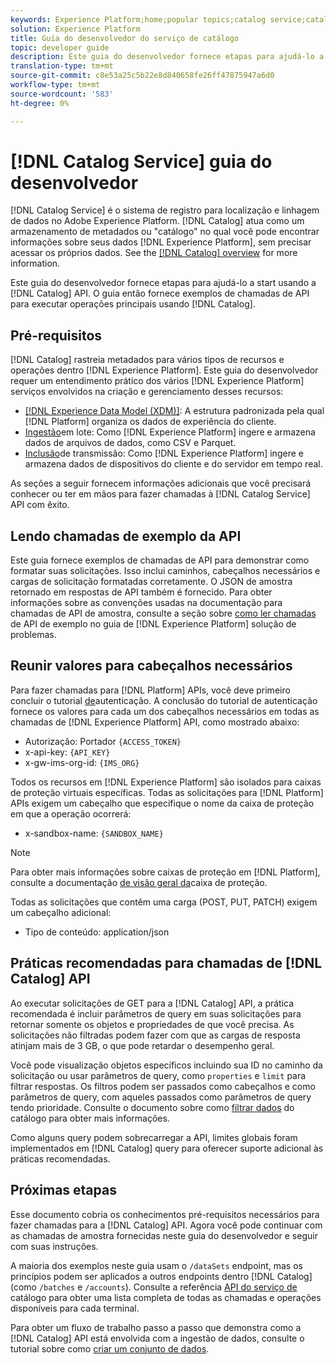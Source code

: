 ```yaml
---
keywords: Experience Platform;home;popular topics;catalog service;catalog;Catalog service;Catalog
solution: Experience Platform
title: Guia do desenvolvedor do serviço de catálogo
topic: developer guide
description: Este guia do desenvolvedor fornece etapas para ajudá-lo a start usando a API de catálogo. O guia então fornece exemplos de chamadas de API para executar operações principais usando o Catálogo.
translation-type: tm+mt
source-git-commit: c8e53a25c5b22e8d840658fe26ff47875947a6d0
workflow-type: tm+mt
source-wordcount: '583'
ht-degree: 0%

---
```



# [!DNL Catalog Service] guia do desenvolvedor

[!DNL Catalog Service] é o sistema de registro para localização e linhagem de dados no Adobe Experience Platform. [!DNL Catalog] atua como um armazenamento de metadados ou &quot;catálogo&quot; no qual você pode encontrar informações sobre seus dados [!DNL Experience Platform], sem precisar acessar os próprios dados. See the [[!DNL Catalog] overview](../home.md) for more information.

Este guia do desenvolvedor fornece etapas para ajudá-lo a start usando a [!DNL Catalog] API. O guia então fornece exemplos de chamadas de API para executar operações principais usando [!DNL Catalog].

## Pré-requisitos

[!DNL Catalog] rastreia metadados para vários tipos de recursos e operações dentro [!DNL Experience Platform]. Este guia do desenvolvedor requer um entendimento prático dos vários [!DNL Experience Platform] serviços envolvidos na criação e gerenciamento desses recursos:

* [[!DNL Experience Data Model (XDM)]](../../xdm/home.md): A estrutura padronizada pela qual [!DNL Platform] organiza os dados de experiência do cliente.
* [Ingestão](../../ingestion/batch-ingestion/overview.md)em lote: Como [!DNL Experience Platform] ingere e armazena dados de arquivos de dados, como CSV e Parquet.
* [Inclusão](../../ingestion/streaming-ingestion/overview.md)de transmissão: Como [!DNL Experience Platform] ingere e armazena dados de dispositivos do cliente e do servidor em tempo real.

As seções a seguir fornecem informações adicionais que você precisará conhecer ou ter em mãos para fazer chamadas à [!DNL Catalog Service] API com êxito.

## Lendo chamadas de exemplo da API

Este guia fornece exemplos de chamadas de API para demonstrar como formatar suas solicitações. Isso inclui caminhos, cabeçalhos necessários e cargas de solicitação formatadas corretamente. O JSON de amostra retornado em respostas de API também é fornecido. Para obter informações sobre as convenções usadas na documentação para chamadas de API de amostra, consulte a seção sobre [como ler chamadas](../../landing/troubleshooting.md#how-do-i-format-an-api-request) de API de exemplo no guia de [!DNL Experience Platform] solução de problemas.

## Reunir valores para cabeçalhos necessários

Para fazer chamadas para [!DNL Platform] APIs, você deve primeiro concluir o tutorial [de](../../tutorials/authentication.md)autenticação. A conclusão do tutorial de autenticação fornece os valores para cada um dos cabeçalhos necessários em todas as chamadas de [!DNL Experience Platform] API, como mostrado abaixo:

* Autorização: Portador `{ACCESS_TOKEN}`
* x-api-key: `{API_KEY}`
* x-gw-ims-org-id: `{IMS_ORG}`

Todos os recursos em [!DNL Experience Platform] são isolados para caixas de proteção virtuais específicas. Todas as solicitações para [!DNL Platform] APIs exigem um cabeçalho que especifique o nome da caixa de proteção em que a operação ocorrerá:

* x-sandbox-name: `{SANDBOX_NAME}`

>[!NOTE]
>
>Para obter mais informações sobre caixas de proteção em [!DNL Platform], consulte a documentação [de visão geral da](../../sandboxes/home.md)caixa de proteção.

Todas as solicitações que contêm uma carga (POST, PUT, PATCH) exigem um cabeçalho adicional:

* Tipo de conteúdo: application/json

## Práticas recomendadas para chamadas de [!DNL Catalog] API

Ao executar solicitações de GET para a [!DNL Catalog] API, a prática recomendada é incluir parâmetros de query em suas solicitações para retornar somente os objetos e propriedades de que você precisa. As solicitações não filtradas podem fazer com que as cargas de resposta atinjam mais de 3 GB, o que pode retardar o desempenho geral.

Você pode visualização objetos específicos incluindo sua ID no caminho da solicitação ou usar parâmetros de query, como `properties` e `limit` para filtrar respostas. Os filtros podem ser passados como cabeçalhos e como parâmetros de query, com aqueles passados como parâmetros de query tendo prioridade. Consulte o documento sobre como [filtrar dados](filter-data.md) do catálogo para obter mais informações.

Como alguns query podem sobrecarregar a API, limites globais foram implementados em [!DNL Catalog] query para oferecer suporte adicional às práticas recomendadas.

## Próximas etapas

Esse documento cobria os conhecimentos pré-requisitos necessários para fazer chamadas para a [!DNL Catalog] API. Agora você pode continuar com as chamadas de amostra fornecidas neste guia do desenvolvedor e seguir com suas instruções.

A maioria dos exemplos neste guia usam o `/dataSets` endpoint, mas os princípios podem ser aplicados a outros endpoints dentro [!DNL Catalog] (como `/batches` e `/accounts`). Consulte a referência [API do serviço de](https://www.adobe.io/apis/experienceplatform/home/api-reference.html#!acpdr/swagger-specs/catalog.yaml) catálogo para obter uma lista completa de todas as chamadas e operações disponíveis para cada terminal.

Para obter um fluxo de trabalho passo a passo que demonstra como a [!DNL Catalog] API está envolvida com a ingestão de dados, consulte o tutorial sobre como [criar um conjunto de dados](../datasets/create.md).
